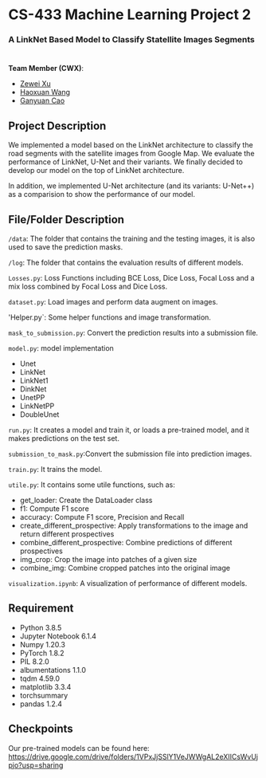 # CS-433 Machine Learning Project 2

### A LinkNet Based Model to Classify Statellite Images Segments

#  

__Team Member (CWX)__: 
  * [Zewei Xu](mailto:zewei.xu@epfl.ch)
  * [Haoxuan Wang](mailto:haoxuan.wang@epfl.ch)
  * [Ganyuan Cao](mailto:ganyuan.cao@epfl.ch)

## Project Description
We implemented a model based on the LinkNet architecture to classify the road segments with the satellite images from Google Map. We evaluate the performance of LinkNet, U-Net and their variants. We finally decided to develop our model on the top of LinkNet architecture. 

In addition, we implemented U-Net architecture (and its variants: U-Net++) as a comparision to show the performance of our model. 


## File/Folder Description
`/data`: The folder that contains the training and the testing images, it is also used to save the prediction masks.

`/log`: The folder that contains the evaluation results of different models.

`Losses.py`: Loss Functions including BCE Loss, Dice Loss, Focal Loss and a mix loss combined by Focal Loss and Dice Loss.

`dataset.py`: Load images and perform data augment on images.

'Helper.py`: Some helper functions and image transformation.

`mask_to_submission.py`: Convert the prediction results into a submission file.

`model.py`: model implementation
* Unet
* LinkNet
* LinkNet1
* DinkNet
* UnetPP
* LinkNetPP
* DoubleUnet

`run.py`: It creates a model and train it, or loads a pre-trained model, and it makes predictions on the test set.

`submission_to_mask.py`:Convert the submission file into prediction images.

`train.py`: It trains the model.

`utile.py`: It contains some utile functions, such as:
* get_loader: Create the DataLoader class
* f1: Compute F1 score
* accuracy: Compute F1 score, Precision and Recall
* create_different_prospective: Apply transformations to the image and return different prospectives
* combine_different_prospective: Combine predictions of different prospectives
* img_crop: Crop the image into patches of a given size
* combine_img: Combine cropped patches into the original image

`visualization.ipynb`: A visualization of performance of different models. 

## Requirement
* Python 3.8.5
* Jupyter Notebook 6.1.4
* Numpy 1.20.3
* PyTorch 1.8.2
* PIL 8.2.0
* albumentations 1.1.0
* tqdm 4.59.0
* matplotlib 3.3.4
* torchsummary 
* pandas 1.2.4

## Checkpoints
Our pre-trained models can be found here:
https://drive.google.com/drive/folders/1VPxJjSSlY1VeJWWgAL2eXIICsWvUjpjo?usp=sharing
